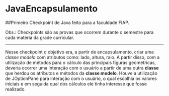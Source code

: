 # JavaEncapsulamento
##Primeiro Checkpoint de Java feito para a faculdade FIAP.

Obs.: Checkpoints são as provas que ocorrem durante o semestre para cada matéria da grade curricular.
____________________________________________________

Nesse checkpoint o objetivo era, a partir de encapsulamento, criar uma *classe modelo* com atributos como: lado, altura, raio. A partir disso, 
com a utilização de métodos para o cálculo das principais figuras geométricas, deveria ocorrer uma interação com o usuário 
a partir de uma outra **classe** que herdou  os atributos e métodos da **classe modelo**.
Houve a utilização de JOptionPane para interação com o usuário, o qual escolhia os valores iniciais e em seguida 
qual dos cálculos ele tinha interesse que fosse realizado.
